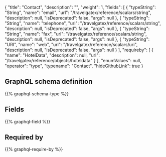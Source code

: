 {
  "title": "Contact",
  "description": "",
  "weight": 1,
  "fields": [
    {
      "typeString": "String",
      "name": "email",
      "url": "/travelgatex/reference/scalars/string",
      "description": null,
      "isDeprecated": false,
      "args": null
    },
    {
      "typeString": "String",
      "name": "telephone",
      "url": "/travelgatex/reference/scalars/string",
      "description": null,
      "isDeprecated": false,
      "args": null
    },
    {
      "typeString": "String",
      "name": "fax",
      "url": "/travelgatex/reference/scalars/string",
      "description": null,
      "isDeprecated": false,
      "args": null
    },
    {
      "typeString": "URI",
      "name": "web",
      "url": "/travelgatex/reference/scalars/uri",
      "description": null,
      "isDeprecated": false,
      "args": null
    }
  ],
  "requireby": [
    {
      "name": "HotelData",
      "description": null,
      "url": "/travelgatex/reference/objects/hoteldata"
    }
  ],
  "enumValues": null,
  "operator": "type",
  "typename": "Contact",
  "hideGithubLink": true
}
## GraphQL schema definition

{{% graphql-schema-type %}}

## Fields

{{% graphql-field %}}

## Required by

{{% graphql-require-by %}}

